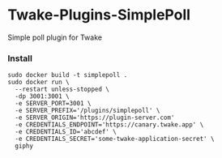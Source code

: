 # Twake-Plugins-SimplePoll

Simple poll plugin for Twake

### Install

```
sudo docker build -t simplepoll .
sudo docker run \
  --restart unless-stopped \
  -dp 3001:3001 \
  -e SERVER_PORT=3001 \
  -e SERVER_PREFIX='/plugins/simplepoll' \
  -e SERVER_ORIGIN='https://plugin-server.com'
  -e CREDENTIALS_ENDPOINT='https://canary.twake.app' \
  -e CREDENTIALS_ID='abcdef' \
  -e CREDENTIALS_SECRET='some-twake-application-secret' \
  giphy
```
